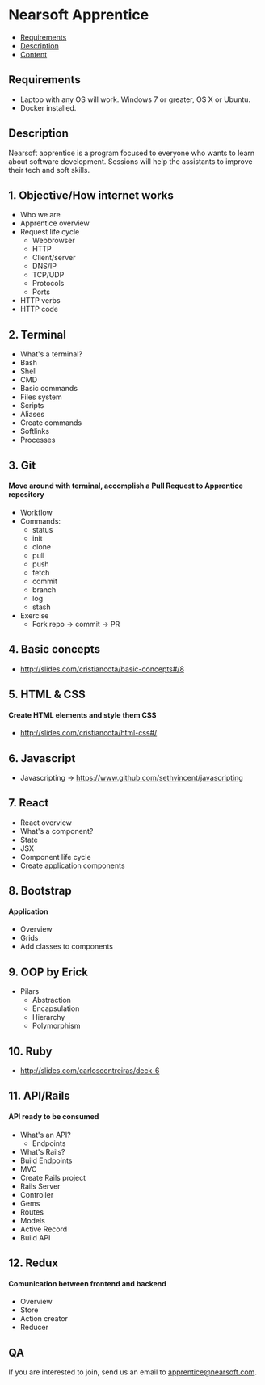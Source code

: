 # Nearsoft Apprentice

* [Requirements](#requirements)
* [Description](#description)
* [Content](#content)

## Requirements

* Laptop with any OS will work. Windows 7 or greater, OS X or Ubuntu.
* Docker installed.

## Description
Nearsoft apprentice is a program focused to everyone who wants to learn about software development. Sessions will help the assistants to improve their tech and soft skills.

## 1. Objective/How internet works
* Who we are
* Apprentice overview
* Request life cycle
    * Webbrowser
    * HTTP
    * Client/server
    * DNS/IP
    * TCP/UDP
    * Protocols
    * Ports
* HTTP verbs
* HTTP code

## 2. Terminal
* What's a terminal?
* Bash
* Shell
* CMD
* Basic commands
* Files system
* Scripts
* Aliases
* Create commands
* Softlinks
* Processes

## 3. Git
#### Move around with terminal, accomplish a Pull Request to Apprentice repository
* Workflow
* Commands:
    * status
    * init
    * clone
    * pull
    * push
    * fetch
    * commit
    * branch
    * log
    * stash
* Exercise
    * Fork repo -> commit -> PR

## 4. Basic concepts
* http://slides.com/cristiancota/basic-concepts#/8

## 5. HTML & CSS
####  Create HTML elements and style them CSS
* http://slides.com/cristiancota/html-css#/


## 6. Javascript
* Javascripting -> https://www.github.com/sethvincent/javascripting


## 7. React
* React overview
* What's a component?
* State
* JSX
* Component life cycle
* Create application components

## 8. Bootstrap
#### Application
* Overview
* Grids
* Add classes to components


## 9. OOP by Erick
* Pilars
    * Abstraction
    * Encapsulation
    * Hierarchy
    * Polymorphism

## 10. Ruby
* http://slides.com/carloscontreiras/deck-6

## 11. API/Rails
#### API ready to be consumed
* What's an API?
    * Endpoints
* What's Rails?
* Build Endpoints
* MVC
* Create Rails project
* Rails Server
* Controller
* Gems
* Routes
* Models
* Active Record
* Build API

## 12. Redux
#### Comunication between frontend and backend
* Overview
* Store
* Action creator
* Reducer

## QA

If you are interested to join, send us an email to <apprentice@nearsoft.com>.
